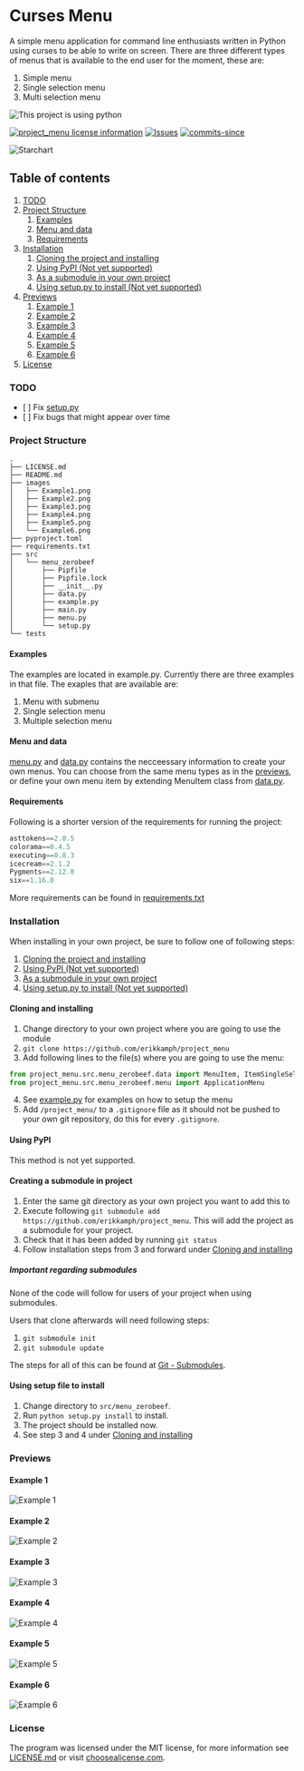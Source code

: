 # Curses Menu
A simple menu application for command line enthusiasts written in Python
using curses to be able to write on screen. There are three different types
of menus that is available to the end user for the moment, these are:
1. Simple menu
2. Single selection menu
3. Multi selection menu

![This project is using python](http://ForTheBadge.com/images/badges/made-with-python.svg)<br>

[![project_menu license information](https://img.shields.io/github/license/erikkamph/project_menu.svg)](/LICENSE.md)
[![Issues](https://img.shields.io/github/issues/erikkamph/project_menu.svg)](https://github.com/erikkamph/project_menu/issues)
[![commits-since](https://img.shields.io/github/commits-since/erikkamph/project_menu/0.1.svg)](https://github.com/erikkamph/project_menu/releases/latest)

![Starchart](https://img.shields.io/github/realese/erikkamph/project_menu.svg)

## Table of contents
1. [TODO](#todo)
2. [Project Structure](#project-structure)
    1. [Examples](#examples)
    2. [Menu and data](#menu-and-data)
    3. [Requirements](#requirements)
3. [Installation](#installation)
    1. [Cloning the project and installing](#cloning-and-installing)
    2. [Using PyPI (Not yet supported)](#using-pypi)
    3. [As a submodule in your own project](#creating-a-submodule-in-project)
    4. [Using setup.py to install (Not yet supported)](#using-setup-file-to-install)
4. [Previews](#previews)
    1. [Example 1](#example-1)
    2. [Example 2](#example-2)
    3. [Example 3](#example-3)
    4. [Example 4](#example-4)
    5. [Example 5](#example-5)
    6. [Example 6](#example-6)
5. [License](#license)

### TODO
- [ ] Fix [setup.py](/src/menu_zerobeef/setup.py)
- [ ] Fix bugs that might appear over time

### Project Structure
```
.
├── LICENSE.md
├── README.md
├── images
│   ├── Example1.png
│   ├── Example2.png
│   ├── Example3.png
│   ├── Example4.png
│   ├── Example5.png
│   └── Example6.png
├── pyproject.toml
├── requirements.txt
├── src
│   └── menu_zerobeef
│       ├── Pipfile
│       ├── Pipfile.lock
│       ├── __init__.py
│       ├── data.py
│       ├── example.py
│       ├── main.py
│       ├── menu.py
│       └── setup.py
└── tests
```

#### Examples
The examples are located in example.py. Currently
there are three examples in that file. The exaples
that are available are:
1. Menu with submenu
2. Single selection menu
3. Multiple selection menu

#### Menu and data
[menu.py](/src/menu_zerobeef/menu.py) and [data.py](/src/menu_zerobeef/data.py) contains the necceessary information
to create your own menus. You can choose from the same
menu types as in the [previews](#previews), or define
your own menu item by extending MenuItem class from
[data.py](/src/menu_zerobeef/data.py).

#### Requirements
Following is a shorter version of the requirements
for running the project:
```python
asttokens==2.0.5
colorama==0.4.5
executing==0.8.3
icecream==2.1.2
Pygments==2.12.0
six==1.16.0
```
More requirements can be found in [requirements.txt](/src/menu_zerobeef/requirements.txt)

### Installation
When installing in your own project, be sure to follow one of following steps:
1. [Cloning the project and installing](#cloning-and-installing)
2. [Using PyPI (Not yet supported)](#using-pypi)
3. [As a submodule in your own project](#creating-a-submodule-in-project)
4. [Using setup.py to install (Not yet supported)](#using-setup-file-to-install)

#### Cloning and installing
1. Change directory to your own project where you are going to use the module
2. `git clone https://github.com/erikkamph/project_menu`
3. Add following lines to the file(s) where you are going to use the menu:
```python
from project_menu.src.menu_zerobeef.data import MenuItem, ItemSingleSelection, ItemMultiSelection
from project_menu.src.menu_zerobeef.menu import ApplicationMenu
```
4. See [example.py](/src/menu_zerobeef/example.py) for examples on how to setup the menu
5. Add `/project_menu/` to a `.gitignore` file as it should not be pushed to your own git repository, do this for every `.gitignore`.

#### Using PyPI
This method is not yet supported.

#### Creating a submodule in project
1. Enter the same git directory as your own project you want to add this to
2. Execute following `git submodule add https://github.com/erikkamph/project_menu`. This will add the project as a submodule for your project.
3. Check that it has been added by running `git status`
4. Follow installation steps from 3 and forward under [Cloning and installing](#cloning-and-installing)

##### Important regarding submodules
None of the code will follow for users of your project when using submodules.

Users that clone afterwards will need following steps:
1. `git submodule init`
2. `git submodule update`

The steps for all of this can be found at [Git - Submodules](https://git-scm.com/book/en/v2/Git-Tools-Submodules).

#### Using setup file to install
1. Change directory to `src/menu_zerobeef`.
2. Run `python setup.py install` to install.
3. The project should be installed now.
4. See step 3 and 4 under [Cloning and installing](#cloning-and-installing)

### Previews
#### Example 1
![Example 1](/images/Example1.png)

#### Example 2
![Example 2](/images/Example2.png)

#### Example 3
![Example 3](/images/Example3.png)

#### Example 4
![Example 4](/images/Example4.png)

#### Example 5
![Example 5](/images/Example5.png)

#### Example 6
![Example 6](/images/Example6.png)

### License
The program was licensed under the MIT license,
for more information see [LICENSE.md](/LICENSE.md)
or visit [choosealicense.com](https://choosealicense.com/licenses/mit/).

